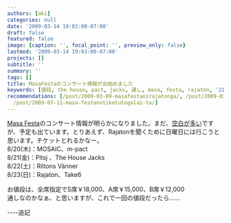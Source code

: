 ```yaml
---
authors: [aki]
categories: null
date: '2009-03-14 19:03:00-07:00'
draft: false
featured: false
image: {caption: '', focal_point: '', preview_only: false}
lastmod: '2009-03-14 19:03:00-07:00'
projects: []
subtitle: ''
summary: ''
tags: []
title: MasaFestaのコンサート情報が出始めました
keywords: [値段, the house, pact, jacks, 通し, masa, festa, rajaton, '21', '22']
recommendations: [/post/2009-03-09-masafestanirajatonga/, /post/2009-03-03-sok-bao-masa-festa/,
  /post/2009-07-11-masa-festanotiketutogalai-ta/]
---
```


[Masa Festa](http://masafesta.com/)のコンサート情報が明らかになりました。まだ、[空白が多い](http://masafesta.com/concertpop.htm)ですが、予定も出ています。とりあえず、Rajatonを聞くために日曜日には行こうと思います。チケットとれるかなー。  
8/20(木)：MOSAIC、m-pact  
8/21(金)：Pitsj 、The House Jacks   
8/22(土)：Riltons Vänner  
8/23(日)：Rajaton、Take6  
  
お値段は、全席指定でS席￥18,000、A席￥15,000、B席￥12,000  
通しなのかなぁ、と思いますが、これで一回の値段だったら……  
  
----追記